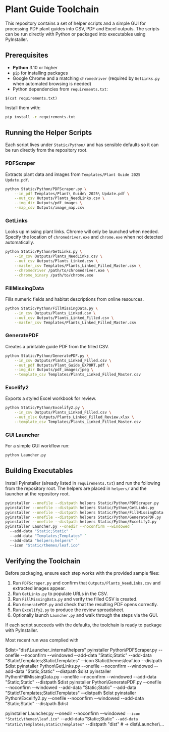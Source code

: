 # Plant Guide Toolchain

This repository contains a set of helper scripts and a simple GUI for processing
PDF plant guides into CSV, PDF and Excel outputs. The scripts can be run
directly with Python or packaged into executables using PyInstaller.

## Prerequisites

* **Python** 3.10 or higher
* `pip` for installing packages
* Google Chrome and a matching `chromedriver` (required by `GetLinks.py` when
  automated browsing is needed)
* Python dependencies from `requirements.txt`:

```
$(cat requirements.txt)
```

Install them with:

```bash
pip install -r requirements.txt
```

## Running the Helper Scripts

Each script lives under `Static/Python/` and has sensible defaults so it can be
run directly from the repository root.

### PDFScraper

Extracts plant data and images from `Templates/Plant Guide 2025 Update.pdf`.

```bash
python Static/Python/PDFScraper.py \
    --in_pdf Templates/Plant\ Guide\ 2025\ Update.pdf \
    --out_csv Outputs/Plants_NeedLinks.csv \
    --img_dir Outputs/pdf_images \
    --map_csv Outputs/image_map.csv
```

### GetLinks

Looks up missing plant links. Chrome will only be launched when needed.
Specify the location of `chromedriver.exe` and `chrome.exe` when not detected
automatically.

```bash
python Static/Python/GetLinks.py \
    --in_csv Outputs/Plants_NeedLinks.csv \
    --out_csv Outputs/Plants_Linked.csv \
    --master_csv Templates/Plants_Linked_Filled_Master.csv \
    --chromedriver /path/to/chromedriver.exe \
    --chrome_binary /path/to/chrome.exe
```

### FillMissingData

Fills numeric fields and habitat descriptions from online resources.

```bash
python Static/Python/FillMissingData.py \
    --in_csv Outputs/Plants_Linked.csv \
    --out_csv Outputs/Plants_Linked_Filled.csv \
    --master_csv Templates/Plants_Linked_Filled_Master.csv
```

### GeneratePDF

Creates a printable guide PDF from the filled CSV.

```bash
python Static/Python/GeneratePDF.py \
    --in_csv Outputs/Plants_Linked_Filled.csv \
    --out_pdf Outputs/Plant_Guide_EXPORT.pdf \
    --img_dir Outputs/pdf_images/jpeg \
    --template_csv Templates/Plants_Linked_Filled_Master.csv
```

### Excelify2

Exports a styled Excel workbook for review.

```bash
python Static/Python/Excelify2.py \
    --in_csv Outputs/Plants_Linked_Filled.csv \
    --out_xlsx Outputs/Plants_Linked_Filled_Review.xlsx \
    --template_csv Templates/Plants_Linked_Filled_Master.csv
```

### GUI Launcher

For a simple GUI workflow run:

```bash
python Launcher.py
```

## Building Executables

Install PyInstaller (already listed in `requirements.txt`) and run the following
from the repository root. The helpers are placed in `helpers/` and the launcher
at the repository root.

```bash
pyinstaller --onefile --distpath helpers Static/Python/PDFScraper.py
pyinstaller --onefile --distpath helpers Static/Python/GetLinks.py
pyinstaller --onefile --distpath helpers Static/Python/FillMissingData.py
pyinstaller --onefile --distpath helpers Static/Python/GeneratePDF.py
pyinstaller --onefile --distpath helpers Static/Python/Excelify2.py
pyinstaller Launcher.py --onedir --noconfirm --windowed `
  --add-data "Static;Static" `
  --add-data "Templates;Templates" `
  --add-data "helpers;helpers" `
  --icon "Static/themes/leaf.ico"
```

## Verifying the Toolchain

Before packaging, ensure each step works with the provided sample files:

1. Run `PDFScraper.py` and confirm that `Outputs/Plants_NeedLinks.csv` and
   extracted images appear.
2. Run `GetLinks.py` to populate URLs in the CSV.
3. Run `FillMissingData.py` and verify the filled CSV is created.
4. Run `GeneratePDF.py` and check that the resulting PDF opens correctly.
5. Run `Excelify2.py` to produce the review spreadsheet.
6. Optionally launch `Launcher.py` and walk through the steps via the GUI.

If each script succeeds with the defaults, the toolchain is ready to package
with PyInstaller.


Most recent run was complied with

$dist="dist\Launcher\_internal\helpers"
pyinstaller Python\PDFScraper.py     --onefile --noconfirm --windowed --add-data "Static;Static" --add-data "Static\Templates;Static\Templates" --icon Static\themes\leaf.ico --distpath $dist
pyinstaller Python\GetLinks.py       --onefile --noconfirm --windowed --add-data "Static;Static" --distpath $dist
pyinstaller Python\FillMissingData.py --onefile --noconfirm --windowed --add-data "Static;Static" --distpath $dist
pyinstaller Python\GeneratePDF.py     --onefile --noconfirm --windowed --add-data "Static;Static" --add-data "Static\Templates;Static\Templates" --distpath $dist
pyinstaller Python\Excelify2.py       --onefile --noconfirm --windowed --add-data "Static;Static" --distpath $dist


pyinstaller Launcher.py --onedir --noconfirm --windowed `
    --icon "Static\themes\leaf.ico" `
    --add-data "Static;Static" `
    --add-data "Static\Templates;Static\Templates" `
    --distpath "dist"         # → dist\Launcher\…
